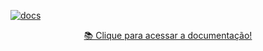 [![docs](https://github.com/MemphisFramework/.github/assets/62123250/0011c83f-6671-4d08-9f4e-370c38aff66a)](https://memphisframework.github.io)
<p align='center'>
<a href='https://memphisframework.github.io'>📚 Clique para acessar a documentação!</a>
</p>
